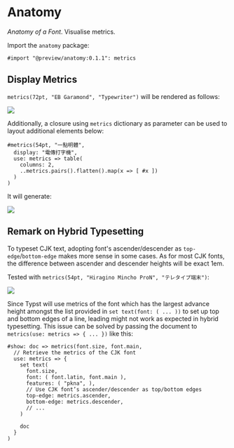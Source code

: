 # Anatomy

*Anatomy of a Font*. Visualise metrics.

Import the `anatomy` package:

``` typ
#import "@preview/anatomy:0.1.1": metrics
```

## Display Metrics

`metrics(72pt, "EB Garamond", "Typewriter")` will be rendered as
follows:

![](https://github.com/E8D08F/packages/raw/main/packages/preview/anatomy/0.1.1/img/export-1.svg)

Additionally, a closure using `metrics` dictionary as parameter can be
used to layout additional elements below:

``` typ
#metrics(54pt, "一點明體",
  display: "電傳打字機",
  use: metrics => table(
    columns: 2,
    ..metrics.pairs().flatten().map(x => [ #x ])
  )
)
```

It will generate:

![](https://github.com/E8D08F/packages/raw/main/packages/preview/anatomy/0.1.1/img/export-2.svg)

## Remark on Hybrid Typesetting

To typeset CJK text, adopting font's ascender/descender as
`top-edge`/`bottom-edge` makes more sense in some cases. As for most CJK
fonts, the difference between ascender and descender heights will be
exact 1em.

Tested with `metrics(54pt, "Hiragino Mincho ProN", "テレタイプ端末")`:

![](https://github.com/E8D08F/packages/raw/main/packages/preview/anatomy/0.1.1/img/export-3.svg)

Since Typst will use metrics of the font which has the largest advance
height amongst the list provided in `set text(font: ( ... ))` to set up
top and bottom edges of a line, leading might not work as expected in
hybrid typesetting. This issue can be solved by passing the document to
`metrics(use: metrics => { ... })` like this:

``` typ
#show: doc => metrics(font.size, font.main,
  // Retrieve the metrics of the CJK font
  use: metrics => {
    set text(
      font.size,
      font: ( font.latin, font.main ),
      features: ( "pkna", ),
      // Use CJK font’s ascender/descender as top/bottom edges
      top-edge: metrics.ascender,
      bottom-edge: metrics.descender,
      // ...
    )

    doc
  }
)
```